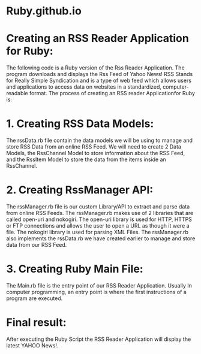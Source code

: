 # Ruby.github.io
# Creating an RSS Reader Application for Ruby:
The following code is a Ruby version of the Rss Reader Application. The program downloads and displays the Rss Feed of Yahoo News! RSS Stands for Really Simple Syndication and is a type of web feed which allows users and applications to access data on websites in a standardized, computer-readable format.
The process of creating an RSS reader Applicationfor Ruby is:
# 1. Creating  RSS Data Models:
The rssData.rb file contain the data models we will be using to manage and store RSS Data from an online RSS Feed. We will need to create 2 Data Models, the RssChannel Model to store information about the RSS Feed, and the RssItem Model to store the data from the items inside an RssChannel.
# 2. Creating RssManager API:
The rssManager.rb file is our custom Library/API to extract and parse data from online RSS Feeds. The rssManager.rb makes use of 2 libraries that are called open-uri and nokogiri. The open-uri library is used for HTTP, HTTPS or FTP connections and allows the user to open a URL as though it were a file. The nokogiri library is used for parsing XML Files. The rssManager.rb also implements the rssData.rb we have created earlier to manage and store data from our RSS Feed.
# 3. Creating Ruby Main File:
The Main.rb file is the entry point of our RSS Reader Application. Usually In computer programming, an entry point is where the first instructions of a program are executed.
# Final result:
After executing the Ruby Script the RSS Reader Application will display the latest YAHOO News!.
